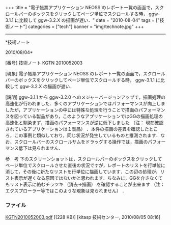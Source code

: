﻿+++
title = "電子帳票アプリケーション NEOSS のレポート一覧の画面で，スクロールバーのボックスをクリックしてページ単位でスクロールする時， ggw-3.1.1 に比較して ggw-3.2.X の描画が遅い．"
date = "2010-08-04"
tags = ["技術ノート"]
categories = ["tech"]
banner = "img/technote.jpg"
+++

-----------------------------------------------------------------------------------------------------------------------------

*技術ノート

2010/08/04*


[番号]
技術ノート KGTN 2010052003

[現象]
電子帳票アプリケーション NEOSS
のレポート一覧の画面で，スクロールバーのボックスをクリックしてページ単位でスクロールする時，
ggw-3.1.1 に比較して ggw-3.2.X の描画が遅い．

[説明]
ggw-3.1.1 から ggw-3.2.0
へのメジャーバージョンアップで，描画処理の高速化が行われました．多くのアプリケーションではパフォーマンスが向上しましたが，アプリケーションの中には特殊な処理を行うことで描画のパフォーマンスを図っている製品があり，このようなアプリケーションではGGの描画処理の高速化と馴染まず，描画のパフォーマンスが逆に低下しました
（注： 現在確認されているアプリケーションは１製品）
．本件の描画の差異を確認したところ，この事例と類似しており，同じ状況が発生しているものと推測されます．なお，スクロールバーのスクロールサムをドラッグする操作では，描画のパフォーマンス低下は見られません．

参　考
下のスクリーンショットは，スクロールバーのボックスをクリックしてページ単位でスクロールさせた直後の状況ですが，レポートのリストを行単位に消して，その後に新たなリストを行単位に描画しています．この辺の処理が，リスト表示が遅くなる原因ではないかと思われます．ちなみに，GGを介さなくてもリスト表示に絡むチラツキ
（消去→描画） を確認することが出来ます （注：
エクスプローラー等ではこのような現象は見られません） ．


### ファイル

 
 


[KGTN2010052003.pdf](http://techreport.kitasp.net/attachments/download/174/KGTN2010052003.pdf)
 [(228 KB)] [kitasp 技術センター, 2010/08/05
08:16]


 


 

